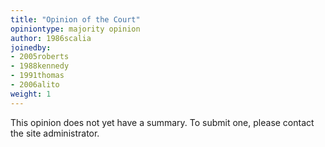 ```yaml
---
title: "Opinion of the Court"
opiniontype: majority opinion
author: 1986scalia
joinedby:
- 2005roberts
- 1988kennedy
- 1991thomas
- 2006alito
weight: 1
---
```

This opinion does not yet have a summary. To submit one, please contact the site administrator.